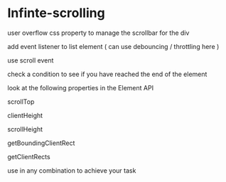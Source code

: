 # Infinte-scrolling
user overflow css property to manage the scrollbar for the div

add event listener to list element ( can use debouncing / throttling here )

use scroll event

check a condition to see if you have reached the end of the element

look at the following properties in the Element API

scrollTop

clientHeight

scrollHeight

getBoundingClientRect

getClientRects

use in any combination to achieve your task